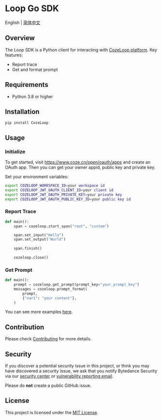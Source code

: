 # Loop Go SDK
English | [简体中文](README.zh_CN.md)

## Overview

The Loop SDK is a Python client for interacting with [CozeLoop platform](https://loop.coze.cn).
Key features:
- Report trace
- Get and format prompt

## Requirements
- Python 3.8 or higher

## Installation

`pip install CozeLoop`

## Usage

### Initialize

To get started, visit https://www.coze.cn/open/oauth/apps and create an OAuth app.
Then you can get your owner appid, public key and private key.

Set your environment variables:
```bash
export COZELOOP_WORKSPACE_ID=your workspace id
export COZELOOP_JWT_OAUTH_CLIENT_ID=your client id
export COZELOOP_JWT_OAUTH_PRIVATE_KEY=your private key
export COZELOOP_JWT_OAUTH_PUBLIC_KEY_ID=your public key id
```

### Report Trace

```python
def main():
    span = cozeloop.start_span("root", "custom")

    span.set_input("Hello") 
    span.set_output("World") 
	
    span.finish()
	
    cozeloop.close()
```

### Get Prompt
```python
def main():
    prompt = cozeloop.get_prompt(prompt_key="your_prompt_key")
    messages = cozeloop.prompt_format(
        prompt,
        {"var1": "your content"},
    )
```

You can see more examples [here](examples).

## Contribution

Please check [Contributing](CONTRIBUTING.md) for more details.

## Security

If you discover a potential security issue in this project, or think you may
have discovered a security issue, we ask that you notify Bytedance Security via our [security center](https://security.bytedance.com/src) or [vulnerability reporting email](sec@bytedance.com).

Please do **not** create a public GitHub issue.

## License

This project is licensed under the [MIT License](LICENSE).

